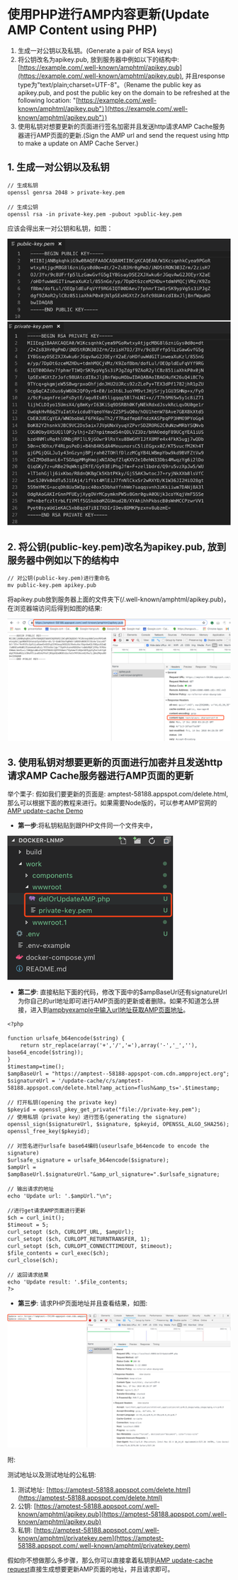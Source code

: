 # 使用PHP进行AMP内容更新\(Update AMP Content using PHP\)

1. 生成一对公钥以及私钥。\(Generate a pair of RSA keys\)
2. 将公钥改名为apikey.pub, 放到服务器中例如以下的结构中: [https://example.com/.well-known/amphtml/apikey.pub](https://example.com/.well-known/amphtml/apikey.pub), 并且response type为"text/plain;charset=UTF-8"。（Rename the public key as apikey.pub, and post the public key on the domain to be refreshed at the following location: "[https://example.com/.well-known/amphtml/apikey.pub"）](https://example.com/.well-known/amphtml/apikey.pub"）)
3. 使用私钥对想要更新的页面进行签名加密并且发送http请求AMP Cache服务器进行AMP页面的更新.\(Sign the AMP url and send the request using http to make a update on AMP Cache Server.\)

## 1. 生成一对公钥以及私钥

```text
// 生成私钥
openssl genrsa 2048 > private-key.pem

// 生成公钥
openssl rsa -in private-key.pem -pubout >public-key.pem
```

应该会得出来一对公钥和私钥，如图：

![Image](../../../.gitbook/assets/publickey.png) ![Image](../../../.gitbook/assets/privatekey.png)

## 2. 将公钥\(public-key.pem\)改名为apikey.pub, 放到服务器中例如以下的结构中

```text
// 对公钥(public-key.pem)进行重命名
mv public-key.pem apikey.pub
```

将apikey.pub放到服务器上面的文件夹下\(/.well-known/amphtml/apikey.pub\)，在浏览器端访问后得到如图的结果:

![Image](../../../.gitbook/assets/publickey-on-server.png)

## 3. 使用私钥对想要更新的页面进行加密并且发送http请求AMP Cache服务器进行AMP页面的更新

举个栗子: 假如我们要更新的页面是: amptest-58188.appspot.com/delete.html,那么可以根据下面的教程来进行。如果需要Node版的，可以参考AMP官网的[AMP update-cache Demo](https://github.com/ampproject/samples/tree/master/amp-update-cache)

* **第一步**:将私钥粘贴到跟PHP文件同一个文件夹中，

![Image](../../../.gitbook/assets/amp-cache-update-php-structure.png)

* **第二步**: 直接粘贴下面的代码，修改下面中的$ampBaseUrl还有signatureUrl为你自己的url地址即可进行AMP页面的更新或者删除。如果不知道怎么拼接，进入到[ampbyexample中输入url地址获取AMP页面地址](https://ampbyexample.com/advanced/using_the_google_amp_cache/)。

```text
<?php

function urlsafe_b64encode($string) {
    return str_replace(array('+','/','='),array('-','_',''), base64_encode($string));
}
$timestamp=time();
$ampBaseUrl = "https://amptest--58188-appspot-com.cdn.ampproject.org";
$signatureUrl = '/update-cache/c/s/amptest-58188.appspot.com/delete.html?amp_action=flush&amp_ts='.$timestamp;

// 打开私钥(opening the private key)
$pkeyid = openssl_pkey_get_private("file://private-key.pem");
// 使用私钥（private key）进行签名(generating the signature)
openssl_sign($signatureUrl, $signature, $pkeyid, OPENSSL_ALGO_SHA256);
openssl_free_key($pkeyid);

// 对签名进行urlsafe base64编码(useurlsafe_b64encode to encode the signature)
$urlsafe_signature = urlsafe_b64encode($signature);
$ampUrl = $ampBaseUrl.$signatureUrl."&amp_url_signature=".$urlsafe_signature;

// 输出请求的地址
echo 'Update url: '.$ampUrl."\n";

//进行get请求AMP页面进行更新
$ch = curl_init();
$timeout = 5;
curl_setopt ($ch, CURLOPT_URL, $ampUrl);
curl_setopt ($ch, CURLOPT_RETURNTRANSFER, 1);
curl_setopt ($ch, CURLOPT_CONNECTTIMEOUT, $timeout);
$file_contents = curl_exec($ch);
curl_close($ch);

// 返回请求结果
echo 'Update result: '.$file_contents;
?>
```

* **第三步**: 请求PHP页面地址并且查看结果，如图: 

![Image](../../../.gitbook/assets/amp-update-cache-php-result.png)

附:

测试地址以及测试地址的公私钥:

1. 测试地址: [https://amptest-58188.appspot.com/delete.html](https://amptest-58188.appspot.com/delete.html)
2. 公钥: [https://amptest-58188.appspot.com/.well-known/amphtml/apikey.pub](https://amptest-58188.appspot.com/.well-known/amphtml/apikey.pub)
3. 私钥: [https://amptest-58188.appspot.com/.well-known/amphtml/privatekey.pem](https://amptest-58188.appspot.com/.well-known/amphtml/privatekey.pem)

假如你不想做那么多步骤，那么你可以直接拿着私钥到[AMP update-cache request](https://amp-cache-refresh.appspot.com/)直接生成想要更新AMP页面的地址，并且请求即可。

